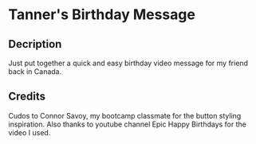 # Tanner's Birthday Message

## Decription

Just put together a quick and easy birthday video message for my friend back in Canada.

## Credits

Cudos to Connor Savoy, my bootcamp classmate for the button styling inspiration. Also thanks to youtube channel Epic Happy Birthdays for the video I used.
